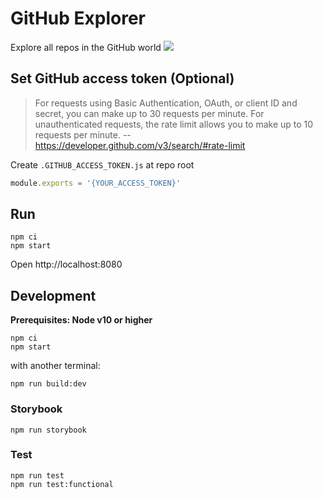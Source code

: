 # GitHub Explorer
Explore all repos in the GitHub world
![](https://gist.githubusercontent.com/x3388638/82e341b43990c7851c9438dfdec43e3b/raw/ecab7b6543076ba29b253478179852e041b43a71/github-explorer.png)

## Set GitHub access token (Optional)
> For requests using Basic Authentication, OAuth, or client ID and secret, you can make up to 30 requests per minute. For unauthenticated requests, the rate limit allows you to make up to 10 requests per minute. -- https://developer.github.com/v3/search/#rate-limit

Create `.GITHUB_ACCESS_TOKEN.js` at repo root
```javascript
module.exports = '{YOUR_ACCESS_TOKEN}'
```

## Run
```
npm ci
npm start
```
Open http://localhost:8080

## Development

**Prerequisites: Node v10 or higher**

```
npm ci
npm start
```

with another terminal:

```
npm run build:dev
```

### Storybook
```
npm run storybook
```

### Test
```
npm run test
npm run test:functional
```
